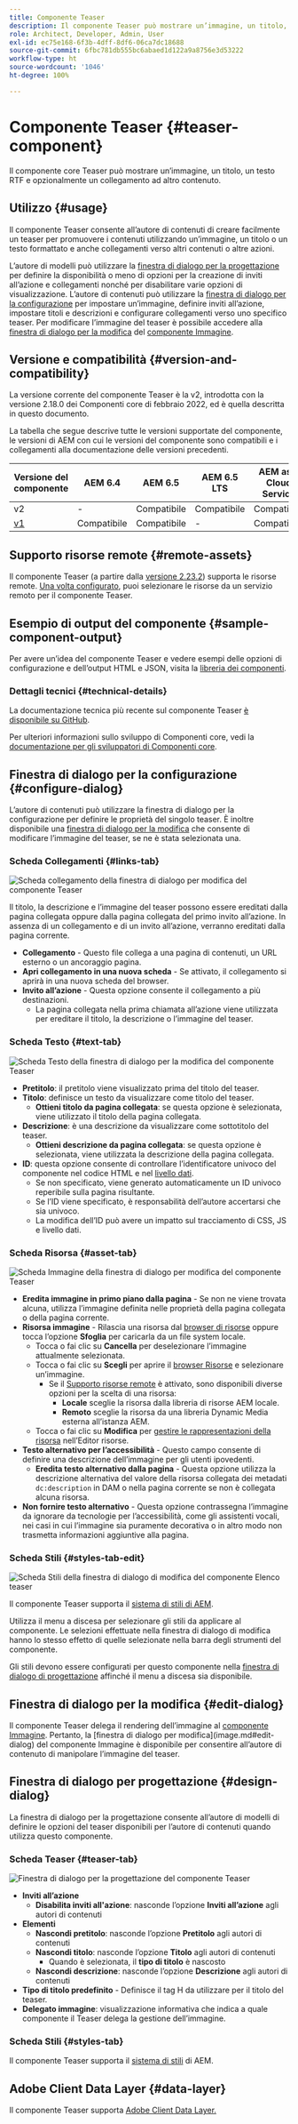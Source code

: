 ```yaml
---
title: Componente Teaser
description: Il componente Teaser può mostrare un’immagine, un titolo, un testo RTF e opzionalmente un collegamento ad altro contenuto.
role: Architect, Developer, Admin, User
exl-id: ec75e168-6f3b-4dff-8df6-06ca7dc18688
source-git-commit: 6fbc781db555bc6abaed1d122a9a8756e3d53222
workflow-type: ht
source-wordcount: '1046'
ht-degree: 100%

---
```


# Componente Teaser {#teaser-component}

Il componente core Teaser può mostrare un’immagine, un titolo, un testo RTF e opzionalmente un collegamento ad altro contenuto.

## Utilizzo {#usage}

Il componente Teaser consente all’autore di contenuti di creare facilmente un teaser per promuovere i contenuti utilizzando un’immagine, un titolo o un testo formattato e anche collegamenti verso altri contenuti o altre azioni.

L’autore di modelli può utilizzare la [finestra di dialogo per la progettazione](#design-dialog) per definire la disponibilità o meno di opzioni per la creazione di inviti all’azione e collegamenti nonché per disabilitare varie opzioni di visualizzazione. L’autore di contenuti può utilizzare la [finestra di dialogo per la configurazione](#configure-dialog) per impostare un’immagine, definire inviti all’azione, impostare titoli e descrizioni e configurare collegamenti verso uno specifico teaser. Per modificare l’immagine del teaser è possibile accedere alla [finestra di dialogo per la modifica](image.md#edit-dialog) del [componente Immagine](image.md).

## Versione e compatibilità {#version-and-compatibility}

La versione corrente del componente Teaser è la v2, introdotta con la versione 2.18.0 dei Componenti core di febbraio 2022, ed è quella descritta in questo documento.

La tabella che segue descrive tutte le versioni supportate del componente, le versioni di AEM con cui le versioni del componente sono compatibili e i collegamenti alla documentazione delle versioni precedenti.

| Versione del componente | AEM 6.4 | AEM 6.5 | AEM 6.5 LTS | AEM as a Cloud Service |
|---|---|---|---|---|
| v2 | - | Compatibile | Compatibile | Compatibile |
| [v1](v1/teaser.md) | Compatibile | Compatibile | - | Compatibile |

## Supporto risorse remote {#remote-assets}

Il componente Teaser (a partire dalla [versione 2.23.2](/help/versions.md)) supporta le risorse remote. [Una volta configurato](/help/developing/remote-assets.md), puoi selezionare le risorse da un servizio remoto per il componente Teaser.

## Esempio di output del componente {#sample-component-output}

Per avere un’idea del componente Teaser e vedere esempi delle opzioni di configurazione e dell’output HTML e JSON, visita la [libreria dei componenti](https://adobe.com/go/aem_cmp_library_teaser_it).

### Dettagli tecnici {#technical-details}

La documentazione tecnica più recente sul componente Teaser [è disponibile su GitHub](https://adobe.com/go/aem_cmp_tech_teaser_v1_it).

Per ulteriori informazioni sullo sviluppo di Componenti core, vedi la [documentazione per gli sviluppatori di Componenti core](/help/developing/overview.md).

## Finestra di dialogo per la configurazione {#configure-dialog}

L’autore di contenuti può utilizzare la finestra di dialogo per la configurazione per definire le proprietà del singolo teaser. È inoltre disponibile una [finestra di dialogo per la modifica](#edit-dialog) che consente di modificare l’immagine del teaser, se ne è stata selezionata una.

### Scheda Collegamenti {#links-tab}

![Scheda collegamento della finestra di dialogo per modifica del componente Teaser](/help/assets/teaser-edit-links.png)

Il titolo, la descrizione e l’immagine del teaser possono essere ereditati dalla pagina collegata oppure dalla pagina collegata del primo invito all’azione. In assenza di un collegamento e di un invito all’azione, verranno ereditati dalla pagina corrente.

* **Collegamento** - Questo file collega a una pagina di contenuti, un URL esterno o un ancoraggio pagina.
* **Apri collegamento in una nuova scheda** - Se attivato, il collegamento si aprirà in una nuova scheda del browser.
* **Invito all’azione** - Questa opzione consente il collegamento a più destinazioni.
   * La pagina collegata nella prima chiamata all’azione viene utilizzata per ereditare il titolo, la descrizione o l’immagine del teaser.

### Scheda Testo {#text-tab}

![Scheda Testo della finestra di dialogo per la modifica del componente Teaser](/help/assets/teaser-edit-text.png)

* **Pretitolo**: il pretitolo viene visualizzato prima del titolo del teaser.
* **Titolo**: definisce un testo da visualizzare come titolo del teaser.
   * **Ottieni titolo da pagina collegata**: se questa opzione è selezionata, viene utilizzato il titolo della pagina collegata.
* **Descrizione**: è una descrizione da visualizzare come sottotitolo del teaser.
   * **Ottieni descrizione da pagina collegata**: se questa opzione è selezionata, viene utilizzata la descrizione della pagina collegata.
* **ID**: questa opzione consente di controllare l’identificatore univoco del componente nel codice HTML e nel [livello dati](/help/developing/data-layer/overview.md).
   * Se non specificato, viene generato automaticamente un ID univoco reperibile sulla pagina risultante.
   * Se l’ID viene specificato, è responsabilità dell’autore accertarsi che sia univoco.
   * La modifica dell’ID può avere un impatto sul tracciamento di CSS, JS e livello dati.

### Scheda Risorsa {#asset-tab}

![Scheda Immagine della finestra di dialogo per modifica del componente Teaser](/help/assets/teaser-edit-image.png)

* **Eredita immagine in primo piano dalla pagina** - Se non ne viene trovata alcuna, utilizza l’immagine definita nelle proprietà della pagina collegata o della pagina corrente.
* **Risorsa immagine** - Rilascia una risorsa dal [browser di risorse](https://experienceleague.adobe.com/docs/experience-manager-cloud-service/sites/authoring/fundamentals/environment-tools.html?lang=it) oppure tocca l’opzione **Sfoglia** per caricarla da un file system locale.
   * Tocca o fai clic su **Cancella** per deselezionare l’immagine attualmente selezionata.
   * Tocca o fai clic su **Scegli** per aprire il [browser Risorse](https://experienceleague.adobe.com/docs/experience-manager-cloud-service/sites/authoring/fundamentals/environment-tools.html?lang=it) e selezionare un’immagine.
      * Se il [Supporto risorse remote](#remote-assets) è attivato, sono disponibili diverse opzioni per la scelta di una risorsa:
         * **Locale** sceglie la risorsa dalla libreria di risorse AEM locale.
         * **Remoto** sceglie la risorsa da una libreria Dynamic Media esterna all’istanza AEM.
   * Tocca o fai clic su **Modifica** per [gestire le rappresentazioni della risorsa](https://experienceleague.adobe.com/docs/experience-manager-cloud-service/assets/manage/manage-digital-assets.html?lang=it) nell’Editor risorse.
* **Testo alternativo per l’accessibilità** - Questo campo consente di definire una descrizione dell’immagine per gli utenti ipovedenti.
   * **Eredita testo alternativo dalla pagina** - Questa opzione utilizza la descrizione alternativa del valore della risorsa collegata dei metadati `dc:description` in DAM o nella pagina corrente se non è collegata alcuna risorsa.
* **Non fornire testo alternativo** - Questa opzione contrassegna l’immagine da ignorare da tecnologie per l’accessibilità, come gli assistenti vocali, nei casi in cui l’immagine sia puramente decorativa o in altro modo non trasmetta informazioni aggiuntive alla pagina.

### Scheda Stili {#styles-tab-edit}

![Scheda Stili della finestra di dialogo di modifica del componente Elenco teaser](/help/assets/teaser-edit-styles.png)

Il componente Teaser supporta il [sistema di stili di AEM](/help/get-started/authoring.md#component-styling).

Utilizza il menu a discesa per selezionare gli stili da applicare al componente. Le selezioni effettuate nella finestra di dialogo di modifica hanno lo stesso effetto di quelle selezionate nella barra degli strumenti del componente.

Gli stili devono essere configurati per questo componente nella [finestra di dialogo di progettazione](#design-dialog) affinché il menu a discesa sia disponibile.

## Finestra di dialogo per la modifica {#edit-dialog}

Il componente Teaser delega il rendering dell’immagine al [componente Immagine](image.md). Pertanto, la [finestra di dialogo per modifica]&#x200B;(image.md#edit-dialog) del componente Immagine è disponibile per consentire all’autore di contenuto di manipolare l’immagine del teaser.

## Finestra di dialogo per progettazione {#design-dialog}

La finestra di dialogo per la progettazione consente all’autore di modelli di definire le opzioni del teaser disponibili per l’autore di contenuti quando utilizza questo componente.

### Scheda Teaser {#teaser-tab}

![Finestra di dialogo per la progettazione del componente Teaser](/help/assets/teaser-design.png)

* **Inviti all’azione**
   * **Disabilita inviti all&#39;azione**: nasconde l’opzione **Inviti all’azione** agli autori di contenuti
* **Elementi**
   * **Nascondi pretitolo**: nasconde l’opzione **Pretitolo** agli autori di contenuti
   * **Nascondi titolo**: nasconde l’opzione **Titolo** agli autori di contenuti
      * Quando è selezionata, il **tipo di titolo** è nascosto
   * **Nascondi descrizione**: nasconde l’opzione **Descrizione** agli autori di contenuti
* **Tipo di titolo predefinito** - Definisce il tag H da utilizzare per il titolo del teaser.
* **Delegato immagine**: visualizzazione informativa che indica a quale componente il Teaser delega la gestione dell’immagine.

### Scheda Stili {#styles-tab}

Il componente Teaser supporta il [sistema di stili](/help/get-started/authoring.md#component-styling) di AEM.

## Adobe Client Data Layer {#data-layer}

Il componente Teaser supporta [Adobe Client Data Layer.](/help/developing/data-layer/overview.md)

